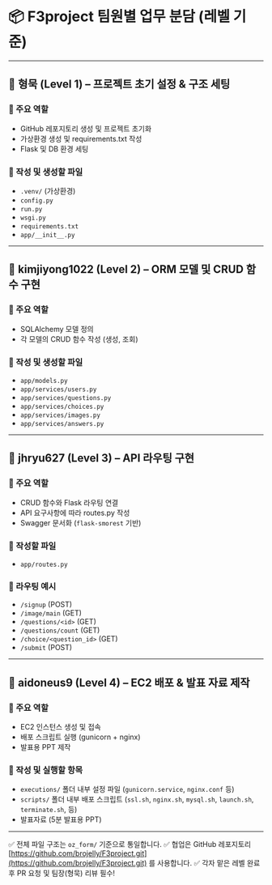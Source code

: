 # 📦 F3project 팀원별 업무 분담 (레벨 기준)

---

## 🔷 형묵 (Level 1) – 프로젝트 초기 설정 & 구조 세팅

### 📌 주요 역할
- GitHub 레포지토리 생성 및 프로젝트 초기화
- 가상환경 생성 및 requirements.txt 작성
- Flask 및 DB 환경 세팅

### 📄 작성 및 생성할 파일
- `.venv/` (가상환경)
- `config.py`
- `run.py`
- `wsgi.py`
- `requirements.txt`
- `app/__init__.py`

---

## 🔷 kimjiyong1022 (Level 2) – ORM 모델 및 CRUD 함수 구현

### 📌 주요 역할
- SQLAlchemy 모델 정의
- 각 모델의 CRUD 함수 작성 (생성, 조회)

### 📄 작성 및 생성할 파일
- `app/models.py`
- `app/services/users.py`
- `app/services/questions.py`
- `app/services/choices.py`
- `app/services/images.py`
- `app/services/answers.py`

---

## 🔷 jhryu627 (Level 3) – API 라우팅 구현

### 📌 주요 역할
- CRUD 함수와 Flask 라우팅 연결
- API 요구사항에 따라 routes.py 작성
- Swagger 문서화 (`flask-smorest` 기반)

### 📄 작성할 파일
- `app/routes.py`

### 🔗 라우팅 예시
- `/signup` (POST)
- `/image/main` (GET)
- `/questions/<id>` (GET)
- `/questions/count` (GET)
- `/choice/<question_id>` (GET)
- `/submit` (POST)

---

## 🔷 aidoneus9 (Level 4) – EC2 배포 & 발표 자료 제작

### 📌 주요 역할
- EC2 인스턴스 생성 및 접속
- 배포 스크립트 실행 (gunicorn + nginx)
- 발표용 PPT 제작

### 📁 작성 및 실행할 항목
- `executions/` 폴더 내부 설정 파일 (`gunicorn.service`, `nginx.conf` 등)
- `scripts/` 폴더 내부 배포 스크립트 (`ssl.sh`, `nginx.sh`, `mysql.sh`, `launch.sh`, `terminate.sh`, 등)
- 발표자료 (5분 발표용 PPT)

---

✅ 전체 파일 구조는 `oz_form/` 기준으로 통일합니다.
✅ 협업은 GitHub 레포지토리 [https://github.com/brojelly/F3project.git](https://github.com/brojelly/F3project.git) 를 사용합니다.
✅ 각자 맡은 레벨 완료 후 PR 요청 및 팀장(형묵) 리뷰 필수!



